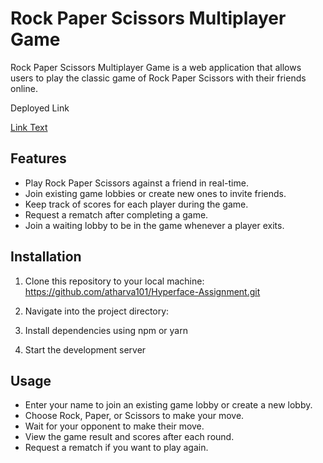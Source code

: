 # Rock Paper Scissors Multiplayer Game

Rock Paper Scissors Multiplayer Game is a web application that allows users to play the classic game of Rock Paper Scissors with their friends online.

Deployed Link

[Link Text](https://hyperface-assignment-sigma.vercel.app/)


## Features

- Play Rock Paper Scissors against a friend in real-time.
- Join existing game lobbies or create new ones to invite friends.
- Keep track of scores for each player during the game.
- Request a rematch after completing a game.
- Join a waiting lobby to be in the game whenever a player exits.
## Installation

1. Clone this repository to your local machine:
    https://github.com/atharva101/Hyperface-Assignment.git

2. Navigate into the project directory:


3. Install dependencies using npm or yarn


4. Start the development server

## Usage

- Enter your name to join an existing game lobby or create a new lobby.
- Choose Rock, Paper, or Scissors to make your move.
- Wait for your opponent to make their move.
- View the game result and scores after each round.
- Request a rematch if you want to play again.

